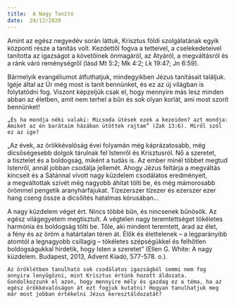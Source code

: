 ```yaml
---
title:  A Nagy Tanító
date:  24/12/2020
---
```


Amint az egész negyedév során láttuk, Krisztus földi szolgálatának egyik központi része a tanítás volt. Kezdettől fogva a tetteivel, a cselekedeteivel tanította az igazságot a követőinek önmagáról, az Atyáról, a megváltásról és a ránk váró reménységről (lásd Mt 5:2; Mk 4:2; Lk 19:47; Jn 6:59).

Bármelyik evangéliumot átfuthatjuk, mindegyikben Jézus tanításait találjuk. Igéje által az Úr még most is tanít bennünket, és ez az új világban is folytatódni fog. Viszont képzeljük csak el, hogy mennyire más lesz minden abban az életben, amit nem terhel a bűn és sok olyan korlát, ami most szorít bennünket!

`„És ha mondja néki valaki: Micsoda ütések ezek a kezeiden? azt mondja: Amiket az én barátaim házában ütöttek rajtam” (Zak 13:6). Miről szól ez az ige?`

„Az évek, az örökkévalóság évei folyamán még káprázatosabb, még dicsőségesebb dolgok tárulnak fel Istenről és Krisztusról. Nő a szeretet, a tisztelet és a boldogság, miként a tudás is. Az ember minél többet megtud Istenről, annál jobban csodálja jellemét. Ahogy Jézus feltárja a megváltás kincseit és a Sátánnal vívott nagy küzdelem csodálatos eredményeit, a megváltottak szívét még nagyobb áhítat tölti be, és még mámorosabb örömmel pengetik aranyhárfájukat. Tízezerszer tízezer és ezerszer ezer hang cseng össze a dicsőítés hatalmas kórusában…

A nagy küzdelem véget ért. Nincs többé bűn, és nincsenek bűnösök. Az egész világegyetem megtisztult. A végtelen nagy teremtettséget tökéletes harmónia és boldogság tölti be. Tőle, aki mindent teremtett, árad az élet, a fény és az öröm a határtalan téren át. Élők és élettelenek – a legparányibb atomtól a legnagyobb csillagig – tökéletes szépségükkel és felhőtlen boldogságukkal hirdetik, hogy Isten a szeretet” (Ellen G. White: A nagy küzdelem. Budapest, 2013, Advent Kiadó, 577-578. o.).

`Az öröklétben tanulható sok csodálatos igazságból semmi nem fog annyira lenyűgözni, mint Krisztus értünk hozott áldozata. Gondolkozzunk el azon, hogy mennyire mély és gazdag ez a téma, ha az egész örökkévalóságon át ezt fogjuk kutatni! Hogyan tanulhatjuk meg már most jobban értékelni Jézus keresztáldozatát?`